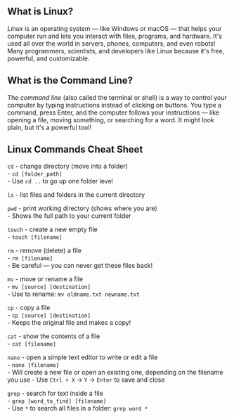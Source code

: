 ## What is Linux?

*Linux* is an operating system — like Windows or macOS — that helps your computer run and lets you interact with files, programs, and hardware. It's used all over the world in servers, phones, computers, and even robots!
Many programmers, scientists, and developers like Linux because it's free, powerful, and customizable.

## What is the Command Line?

The *command line* (also called the terminal or shell) is a way to control your computer by typing instructions instead of clicking on buttons.
You type a command, press Enter, and the computer follows your instructions — like opening a file, moving something, or searching for a word. It might look plain, but it's a powerful tool!

## Linux Commands Cheat Sheet

`cd` - change directory (move into a folder)  
    - `cd [folder_path]`  
    - Use `cd ..` to go up one folder level

`ls` - list files and folders in the current directory  

`pwd` - print working directory (shows where you are)  
    - Shows the full path to your current folder

`touch` - create a new empty file  
    - `touch [filename]`  

`rm` - remove (delete) a file  
    - `rm [filename]`  
    - Be careful — you can never get these files back!

`mv` - move or rename a file  
    - `mv [source] [destination]`  
    - Use to rename: `mv oldname.txt newname.txt`

`cp` - copy a file  
    - `cp [source] [destination]`  
    - Keeps the original file and makes a copy!

`cat` - show the contents of a file  
    - `cat [filename]`  

`nano` - open a simple text editor to write or edit a file  
    - `nano [filename]`  
    - Will create a new file or open an existing one, depending on the filename you use
    - Use `Ctrl + X` -> `Y` -> `Enter` to save and close

`grep` - search for text inside a file  
    - `grep [word_to_find] [filename]`  
    - Use `*` to search all files in a folder: `grep word *`

